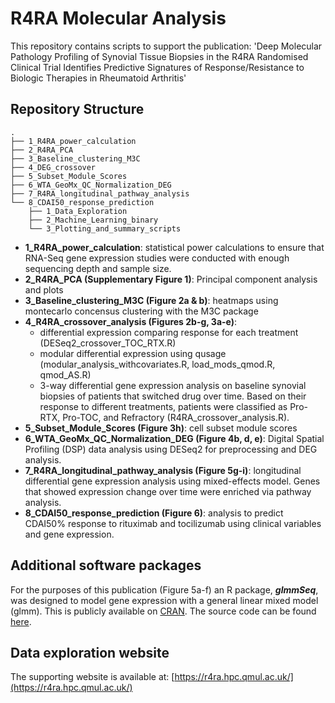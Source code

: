 # R4RA Molecular Analysis

This repository contains scripts to support the publication: 'Deep Molecular Pathology Profiling of Synovial Tissue Biopsies in the R4RA Randomised Clinical Trial Identifies Predictive Signatures of Response/Resistance to Biologic Therapies in Rheumatoid Arthritis'


## Repository Structure


```
.
├── 1_R4RA_power_calculation
├── 2_R4RA_PCA
├── 3_Baseline_clustering_M3C
├── 4_DEG_crossover
├── 5_Subset_Module_Scores
├── 6_WTA_GeoMx_QC_Normalization_DEG
├── 7_R4RA_longitudinal_pathway_analysis
└── 8_CDAI50_response_prediction
    ├── 1_Data_Exploration
    ├── 2_Machine_Learning_binary
    └── 3_Plotting_and_summary_scripts
```

- **1\_R4RA\_power\_calculation**: statistical power calculations to ensure that RNA-Seq gene expression studies were conducted with enough sequencing depth and sample size. 
- **2\_R4RA\_PCA (Supplementary Figure 1)**: Principal component analysis and plots
- **3\_Baseline\_clustering\_M3C (Figure 2a & b)**: heatmaps using montecarlo concensus clustering with the M3C package
- **4\_R4RA\_crossover\_analysis (Figures 2b-g, 3a-e)**: 
	- differential expression comparing response for each treatment (DESeq2\_crossover\_TOC\_RTX.R)
	- modular differential expression using qusage (modular\_analysis\_withcovariates.R, load\_mods\_qmod.R, qmod\_AS.R)
	- 3-way differential gene expression analysis on baseline synovial biopsies of patients that switched drug over time. Based on their response to different treatments, patients were classified as Pro-RTX, Pro-TOC, and Refractory (R4RA\_crossover\_analysis.R).	
- **5\_Subset\_Module\_Scores (Figure 3h)**: cell subset module scores
- **6\_WTA\_GeoMx\_QC\_Normalization\_DEG (Figure 4b, d, e)**: Digital Spatial Profiling (DSP) data analysis using DESeq2 for preprocessing and DEG analysis. 
- **7\_R4RA\_longitudinal\_pathway\_analysis (Figure 5g-i)**: longitudinal differential gene expression analysis using mixed-effects model. Genes that showed expression change over time were enriched via pathway analysis. 
- **8\_CDAI50\_response\_prediction (Figure 6)**: analysis to predict CDAI50% response to rituximab and tocilizumab using clinical variables and gene expression.

## Additional software packages

For the purposes of this publication (Figure 5a-f) an R package, _**glmmSeq**_, was designed to model gene expression with a general linear mixed model (glmm). This is publicly available on [CRAN](https://cloud.r-project.org/web/packages/glmmSeq/index.html). The source code can be found [here](https://github.com/KatrionaGoldmann/glmmSeq). 
  
## Data exploration website

The supporting website is available at: [https://r4ra.hpc.qmul.ac.uk/](https://r4ra.hpc.qmul.ac.uk/)
